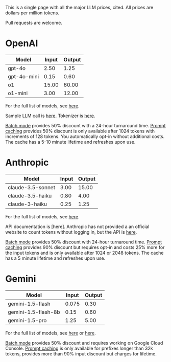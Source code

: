 This is a single page with all the major LLM prices, cited.
All prices are dollars per million tokens.

Pull requests are welcome.

# OpenAI

| Model       | Input | Output |
| ----------- | ----- | ------ |
| gpt-4o      | 2.50  | 1.25   |
| gpt-4o-mini | 0.15  | 0.60   |
| o1          | 15.00 | 60.00  |
| o1-mini     | 3.00  | 12.00  |
For the full list of models, see [here](https://platform.openai.com/docs/models).

Sample LLM call is [here](https://platform.openai.com/docs/quickstart).
Tokenizer is [here](https://platform.openai.com/tokenizer).

[Batch mode](https://platform.openai.com/docs/guides/batch) provides 50% discount with a 24-hour turnaround time.
[Prompt caching](https://platform.openai.com/docs/guides/prompt-caching) provides 50% discount is only available after 1024 tokens with increments of 128 tokens. You automatically opt-in without additional costs. The cache has a 5-10 minute lifetime and refreshes upon use.


# Anthropic

| Model             | Input | Output |
| ----------------- | ----- | ------ |
| claude-3.5-sonnet | 3.00  | 15.00  |
| claude-3.5-haiku  | 0.80  | 4.00   |
| claude-3-haiku    | 0.25  | 1.25   |
For the full list of models, see [here](https://www.anthropic.com/pricing#anthropic-api).

API documentation is [here].
Anthropic has not provided a an official website to count tokens without logging in, but the API is [here](https://docs.anthropic.com/en/docs/build-with-claude/token-counting).

[Batch mode](https://www.anthropic.com/news/message-batches-api) provides 50% discount with 24-hour turnaround time.
[Prompt caching](https://www.anthropic.com/news/prompt-caching) provides 90% discount but requires opt-in and costs 25% more for the input tokens and is only available after 1024 or 2048 tokens. The cache has a 5 minute lifetime and refreshes upon use.


# Gemini

| Model               | Input | Output |
| ------------------- | ----- | ------ |
| gemini-1.5-flash    | 0.075 | 0.30   |
| gemini-1.5-flash-8b | 0.15  | 0.60   |
| gemini-1.5-pro      | 1.25  | 5.00   |

For the full list of models, see [here](https://cloud.google.com/vertex-ai/generative-ai/pricing) or [here](https://ai.google.dev/pricing).

[Batch mode](https://cloud.google.com/vertex-ai/generative-ai/docs/multimodal/batch-prediction-gemini) provides 50% discount and requires working on Google Cloud Console.
[Prompt caching](https://ai.google.dev/gemini-api/docs/caching) is only available for prefixes longer than 32k tokens, provides more than 90% input discount but charges for lifetime.

